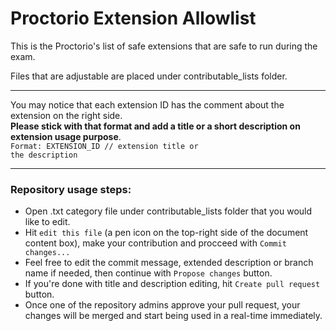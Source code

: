 <h1>Proctorio Extension Allowlist</h1>
This is the Proctorio's list of safe extensions that are safe to run during the exam.

Files that are adjustable are placed under contributable_lists folder. 
<hr>

You may notice that each extension ID has the comment about the extension on the right side.<br>
<strong>Please stick with that format and add a title or a short description on extension usage purpose</strong>.</br>
<code>Format: EXTENSION_ID // extension title or the description</code>
<hr>

<h3>Repository usage steps:</h3>
<ul>
  <li>Open .txt category file under contributable_lists folder that you would like to edit.</li>
  <li>Hit <code>edit this file</code> (a pen icon on the top-right side of the document content box), make your contribution and procceed with <code>Commit changes...</code></li>
  <li>Feel free to edit the commit message, extended description or branch name if needed, then continue with <code>Propose changes</code> button.</li>
  <li>If you're done with title and description editing, hit <code>Create pull request</code> button.</li>
  <li>Once one of the repository admins approve your pull request, your changes will be merged and start being used in a real-time immediately.</li>
</ul>
